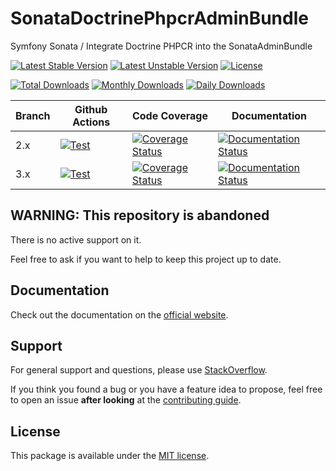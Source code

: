<!--
DO NOT EDIT THIS FILE!

It's auto-generated by sonata-project/dev-kit package.
-->

# SonataDoctrinePhpcrAdminBundle

Symfony Sonata / Integrate Doctrine PHPCR into the SonataAdminBundle

[![Latest Stable Version](https://poser.pugx.org/sonata-project/doctrine-phpcr-admin-bundle/v/stable)](https://packagist.org/packages/sonata-project/doctrine-phpcr-admin-bundle)
[![Latest Unstable Version](https://poser.pugx.org/sonata-project/doctrine-phpcr-admin-bundle/v/unstable)](https://packagist.org/packages/sonata-project/doctrine-phpcr-admin-bundle)
[![License](https://poser.pugx.org/sonata-project/doctrine-phpcr-admin-bundle/license)](https://packagist.org/packages/sonata-project/doctrine-phpcr-admin-bundle)

[![Total Downloads](https://poser.pugx.org/sonata-project/doctrine-phpcr-admin-bundle/downloads)](https://packagist.org/packages/sonata-project/doctrine-phpcr-admin-bundle)
[![Monthly Downloads](https://poser.pugx.org/sonata-project/doctrine-phpcr-admin-bundle/d/monthly)](https://packagist.org/packages/sonata-project/doctrine-phpcr-admin-bundle)
[![Daily Downloads](https://poser.pugx.org/sonata-project/doctrine-phpcr-admin-bundle/d/daily)](https://packagist.org/packages/sonata-project/doctrine-phpcr-admin-bundle)

Branch | Github Actions | Code Coverage | Documentation |
------ | -------------- | ------------- | ------------- |
2.x | [![Test][test_stable_badge]][test_stable_link] | [![Coverage Status][coverage_stable_badge]][coverage_stable_link] | [![Documentation Status][documentation_stable_badge]][documentation_stable_link] |
3.x | [![Test][test_unstable_badge]][test_unstable_link] | [![Coverage Status][coverage_unstable_badge]][coverage_unstable_link] | [![Documentation Status][documentation_unstable_badge]][documentation_unstable_link] |

## WARNING: This repository is abandoned

There is no active support on it.

Feel free to ask if you want to help to keep this project up to date.

## Documentation

Check out the documentation on the [official website](https://docs.sonata-project.org/projects/SonataDoctrinePhpcrAdminBundle).

## Support

For general support and questions, please use [StackOverflow](http://stackoverflow.com/questions/tagged/sonata).

If you think you found a bug or you have a feature idea to propose, feel free to open an issue
**after looking** at the [contributing guide](CONTRIBUTING.md).

## License

This package is available under the [MIT license](LICENSE).

[test_stable_badge]: https://github.com/sonata-project/SonataDoctrinePhpcrAdminBundle/workflows/Test/badge.svg?branch=2.x
[test_stable_link]: https://github.com/sonata-project/SonataDoctrinePhpcrAdminBundle/actions?query=workflow:test+branch:2.x
[test_unstable_badge]: https://github.com/sonata-project/SonataDoctrinePhpcrAdminBundle/workflows/Test/badge.svg?branch=3.x
[test_unstable_link]: https://github.com/sonata-project/SonataDoctrinePhpcrAdminBundle/actions?query=workflow:test+branch:3.x

[coverage_stable_badge]: https://codecov.io/gh/sonata-project/SonataDoctrinePhpcrAdminBundle/branch/2.x/graph/badge.svg
[coverage_stable_link]: https://codecov.io/gh/sonata-project/SonataDoctrinePhpcrAdminBundle/branch/2.x
[coverage_unstable_badge]: https://codecov.io/gh/sonata-project/SonataDoctrinePhpcrAdminBundle/branch/3.x/graph/badge.svg
[coverage_unstable_link]: https://codecov.io/gh/sonata-project/SonataDoctrinePhpcrAdminBundle/branch/3.x

[documentation_stable_badge]: https://readthedocs.org/projects/sonatadoctrinephpcradminbundle/badge/?version=2.x
[documentation_stable_link]: https://docs.sonata-project.org/projects/SonataDoctrinePhpcrAdminBundle/en/2.x/?badge=2.x
[documentation_unstable_badge]: https://readthedocs.org/projects/sonatadoctrinephpcradminbundle/badge/?version=3.x
[documentation_unstable_link]: https://docs.sonata-project.org/projects/SonataDoctrinePhpcrAdminBundle/en/3.x/?badge=3.x
